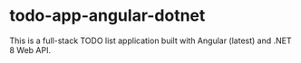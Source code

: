 # todo-app-angular-dotnet
This is a full-stack TODO list application built with Angular (latest) and .NET 8 Web API.
